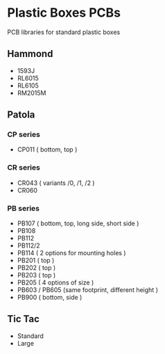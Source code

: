 # Plastic Boxes PCBs
PCB libraries for standard plastic boxes

## Hammond
- 1593J
- RL6015
- RL6105
- RM2015M
## Patola
### CP series
- CP011 ( bottom, top )
### CR series
- CR043 ( variants /0, /1, /2 )
- CR060 
### PB series
- PB107 ( bottom, top, long side, short side )
- PB108
- PB112
- PB112/2
- PB114 ( 2 options for mounting holes )
- PB201 ( top ) 
- PB202 ( top )
- PB203 ( top )
- PB205 ( 4 options of size )
- PB603 / PB605 (same footprint, different height )
- PB900 ( bottom, side )
## Tic Tac
- Standard
- Large
